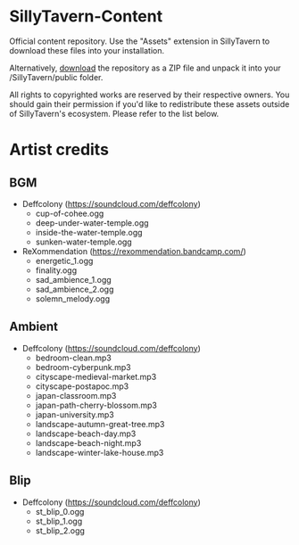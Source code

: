 # SillyTavern-Content

Official content repository. Use the "Assets" extension in SillyTavern to download these files into your installation.

Alternatively, [download](https://github.com/SillyTavern/SillyTavern-Content/archive/refs/heads/main.zip) the repository as a ZIP file and unpack it into your /SillyTavern/public folder.

All rights to copyrighted works are reserved by their respective owners. You should gain their permission if you'd like to redistribute these assets outside of SillyTavern's ecosystem. Please refer to the list below.

# Artist credits

## BGM

- Deffcolony (https://soundcloud.com/deffcolony)
  - cup-of-cohee.ogg
  - deep-under-water-temple.ogg
  - inside-the-water-temple.ogg
  - sunken-water-temple.ogg
- ReXommendation (https://rexommendation.bandcamp.com/)
  - energetic_1.ogg
  - finality.ogg
  - sad_ambience_1.ogg
  - sad_ambience_2.ogg
  - solemn_melody.ogg

## Ambient

- Deffcolony (https://soundcloud.com/deffcolony)
  - bedroom-clean.mp3
  - bedroom-cyberpunk.mp3
  - cityscape-medieval-market.mp3
  - cityscape-postapoc.mp3
  - japan-classroom.mp3
  - japan-path-cherry-blossom.mp3
  - japan-university.mp3
  - landscape-autumn-great-tree.mp3
  - landscape-beach-day.mp3
  - landscape-beach-night.mp3
  - landscape-winter-lake-house.mp3

## Blip
- Deffcolony (https://soundcloud.com/deffcolony)
  - st_blip_0.ogg
  - st_blip_1.ogg
  - st_blip_2.ogg